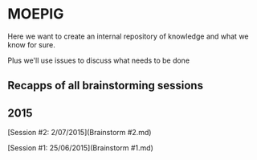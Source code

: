 # MOEPIG

Here we want to create an internal repository of knowledge and what we know for sure.

Plus we'll use issues to discuss what needs to be done

## Recapps of all brainstorming sessions

## 2015
[Session #2: 2/07/2015](Brainstorm #2.md)

[Session #1: 25/06/2015](Brainstorm #1.md)
